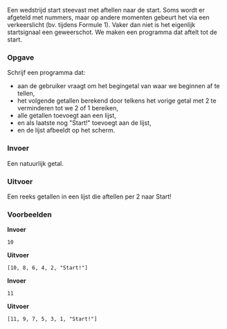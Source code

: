 Een wedstrijd start steevast met aftellen naar de start. Soms wordt er afgeteld met nummers, maar op andere momenten gebeurt het via een verkeerslicht (bv. tijdens Formule 1). Vaker dan niet is het eigenlijk startsignaal een geweerschot. We maken een programma dat aftelt tot de start.

### Opgave

Schrijf een programma dat:
- aan de gebruiker vraagt om het begingetal van waar we beginnen af te tellen,
- het volgende getallen berekend door telkens het vorige getal met 2 te verminderen tot we 2 of 1 bereiken,
- alle getallen toevoegt aan een lijst,
- en als laatste nog "Start!" toevoegt aan de lijst,
- en de lijst afbeeldt op het scherm.

### Invoer

Een natuurlijk getal.

### Uitvoer

Een reeks getallen in een lijst die aftellen per 2 naar Start!

### Voorbeelden

**Invoer**
    
    10

**Uitvoer**
    
    [10, 8, 6, 4, 2, "Start!"]
    
**Invoer**
    
    11

**Uitvoer**
    
    [11, 9, 7, 5, 3, 1, "Start!"]  
   
